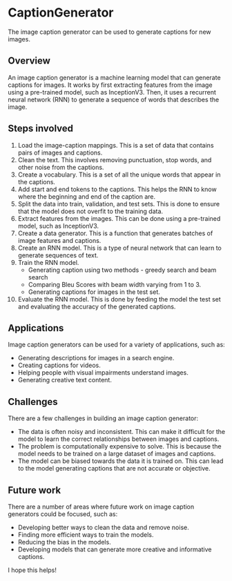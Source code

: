 # CaptionGenerator

The image caption generator can be used to generate captions for new images.

## Overview

An image caption generator is a machine learning model that can generate captions for images. It works by first extracting features from the image using a pre-trained model, such as InceptionV3. Then, it uses a recurrent neural network (RNN) to generate a sequence of words that describes the image.

## Steps involved

1. Load the image-caption mappings. This is a set of data that contains pairs of images and captions.
2. Clean the text. This involves removing punctuation, stop words, and other noise from the captions.
3. Create a vocabulary. This is a set of all the unique words that appear in the captions.
4. Add start and end tokens to the captions. This helps the RNN to know where the beginning and end of the caption are.
5. Split the data into train, validation, and test sets. This is done to ensure that the model does not overfit to the training data.
6. Extract features from the images. This can be done using a pre-trained model, such as InceptionV3.
7. Create a data generator. This is a function that generates batches of image features and captions.
8. Create an RNN model. This is a type of neural network that can learn to generate sequences of text.
9. Train the RNN model.
    - Generating caption using two methods - greedy search and beam search
    - Comparing Bleu Scores with beam width varying from 1 to 3.
    - Generating captions for images in the test set.
11. Evaluate the RNN model. This is done by feeding the model the test set and evaluating the accuracy of the generated captions.

## Applications

Image caption generators can be used for a variety of applications, such as:

* Generating descriptions for images in a search engine.
* Creating captions for videos.
* Helping people with visual impairments understand images.
* Generating creative text content.

## Challenges

There are a few challenges in building an image caption generator:

* The data is often noisy and inconsistent. This can make it difficult for the model to learn the correct relationships between images and captions.
* The problem is computationally expensive to solve. This is because the model needs to be trained on a large dataset of images and captions.
* The model can be biased towards the data it is trained on. This can lead to the model generating captions that are not accurate or objective.

## Future work

There are a number of areas where future work on image caption generators could be focused, such as:

* Developing better ways to clean the data and remove noise.
* Finding more efficient ways to train the models.
* Reducing the bias in the models.
* Developing models that can generate more creative and informative captions.

I hope this helps!

